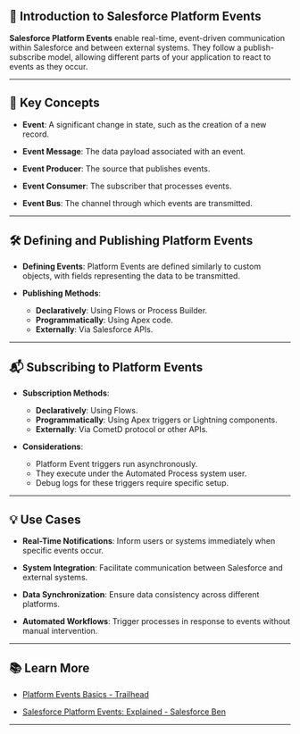  

## 🚀 Introduction to Salesforce Platform Events

**Salesforce Platform Events** enable real-time, event-driven communication within Salesforce and between external systems. They follow a publish-subscribe model, allowing different parts of your application to react to events as they occur.  

---

## 🔄 Key Concepts

* **Event**: A significant change in state, such as the creation of a new record. 

* **Event Message**: The data payload associated with an event. 

* **Event Producer**: The source that publishes events.

* **Event Consumer**: The subscriber that processes events. 

* **Event Bus**: The channel through which events are transmitted.

---

## 🛠️ Defining and Publishing Platform Events

* **Defining Events**: Platform Events are defined similarly to custom objects, with fields representing the data to be transmitted.  

* **Publishing Methods**:

  * **Declaratively**: Using Flows or Process Builder.
  * **Programmatically**: Using Apex code.
  * **Externally**: Via Salesforce APIs.  

---

## 📬 Subscribing to Platform Events

* **Subscription Methods**:

  * **Declaratively**: Using Flows.
  * **Programmatically**: Using Apex triggers or Lightning components.
  * **Externally**: Via CometD protocol or other APIs.  

* **Considerations**:

  * Platform Event triggers run asynchronously.
  * They execute under the Automated Process system user.
  * Debug logs for these triggers require specific setup.  

---

## 💡 Use Cases

* **Real-Time Notifications**: Inform users or systems immediately when specific events occur.

* **System Integration**: Facilitate communication between Salesforce and external systems.

* **Data Synchronization**: Ensure data consistency across different platforms.

* **Automated Workflows**: Trigger processes in response to events without manual intervention.&#x20;

---

## 📚 Learn More

* [Platform Events Basics - Trailhead](https://trailhead.salesforce.com/content/learn/modules/platform_events_basics/)

* [Salesforce Platform Events: Explained - Salesforce Ben](https://www.salesforceben.com/salesforce-platform-events/)



---

 
